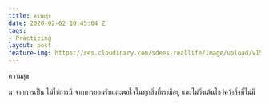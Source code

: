 ```yaml
---
title: ความสุข
date: 2020-02-02 10:45:04 Z
tags:
- Practicing
layout: post
feature-img: https://res.cloudinary.com/sdees-reallife/image/upload/v1555658919/sample_feature_img.png
---
```


ความสุข

<i class="fa fa-child" style="color:plum"></i>

มาจากการเป็น ไม่ใช่การมี จากการยอมรับและพอใจในทุกสิ่งที่เรามีอยู่ และไม่วิ่งเต้นไขว่คว้าสิ่งที่ไม่มี
